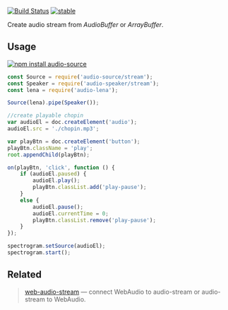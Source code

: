 [![Build Status](https://travis-ci.org/audiojs/audio-source.svg?branch=master)](https://travis-ci.org/audiojs/audio-source) [![stable](http://badges.github.io/stability-badges/dist/stable.svg)](http://github.com/badges/stability-badges)

Create audio stream from _AudioBuffer_ or _ArrayBuffer_.

## Usage

[![npm install audio-source](https://nodei.co/npm/audio-source.png?mini=true)](https://npmjs.org/package/audio-source/)

```js
const Source = require('audio-source/stream');
const Speaker = require('audio-speaker/stream');
const lena = require('audio-lena');

Source(lena).pipe(Speaker());

//create playable chopin
var audioEl = doc.createElement('audio');
audioEl.src = './chopin.mp3';

var playBtn = doc.createElement('button');
playBtn.className = 'play';
root.appendChild(playBtn);

on(playBtn, 'click', function () {
	if (audioEl.paused) {
		audioEl.play();
		playBtn.classList.add('play-pause');
	}
	else {
		audioEl.pause();
		audioEl.currentTime = 0;
		playBtn.classList.remove('play-pause');
	}
});

spectrogram.setSource(audioEl);
spectrogram.start();
```

## Related

> [web-audio-stream](https://github.com/audio-lab/web-audio-stream) — connect WebAudio to audio-stream or audio-stream to WebAudio.
